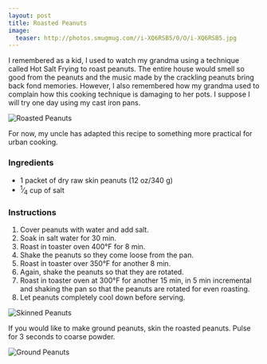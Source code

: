 ```yaml
---
layout: post
title: Roasted Peanuts
image:
  teaser: http://photos.smugmug.com//i-XQ6RSB5/0/O/i-XQ6RSB5.jpg
---
```


I remembered as a kid, I used to watch my grandma using a technique called Hot Salt Frying to roast peanuts. The entire house would smell so good from the peanuts and the music made by the crackling peanuts bring back fond memories. However, I also remembered how my grandma used to complain how this cooking technique is damaging to her pots. I suppose I will try one day using my cast iron pans.


![Roasted Peanuts][1]

For now, my uncle has adapted this recipe to something more practical for urban cooking. 

### Ingredients
- 1 packet of dry raw skin peanuts (12 oz/340 g)
- <sup>1</sup>&frasl;<sub>4</sub> cup of salt

### Instructions
1. Cover peanuts with water and add salt.
1. Soak in salt water for 30 min.
1. Roast in toaster oven 400&deg;F for 8 min.
1. Shake the peanuts so they come loose from the pan.
1. Roast in toaster over 350&deg;F for another 8 min.
1. Again, shake the peanuts so that they are rotated.
1. Roast in toaster oven at 300&deg;F for another 15 min, in 5 min incremental and shaking the pan so that the peanuts are rotated for even roasting.
1. Let peanuts completely cool down before serving.

![Skinned Peanuts][2]

If you would like to make ground peanuts, skin the roasted peanuts.
Pulse for 3 seconds to coarse powder.

![Ground Peanuts][3]

[1]: http://media.tumblr.com/5fb71a7cba6240d77054d07a78cbf91e/tumblr_inline_nbfxifXTd11sn7z7o.jpg
[2]: http://media.tumblr.com/f7275f2423ce0c00084b73b220bf8073/tumblr_inline_nbfxjtO5CN1sn7z7o.jpg
[3]: http://media.tumblr.com/eb3e7b5e0922c568386d6efaa802e4c1/tumblr_inline_nbfxk55cYV1sn7z7o.jpg


